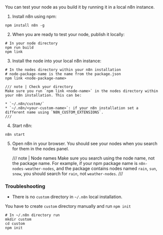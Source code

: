 You can test your node as you build it by running it in a local n8n instance.

1. Install n8n using npm:
  ```shell
  npm install n8n -g
  ```
2. When you are ready to test your node, publish it locally:
  ```shell
  # In your node directory
  npm run build
  npm link
  ```
3. Install the node into your local n8n instance:
  ```shell
  # In the nodes directory within your n8n installation
  # node-package-name is the name from the package.json
  npm link <node-package-name>
  ```

    /// note | Check your directory
	Make sure you run `npm link <node-name>` in the nodes directory within your n8n installation. This can be: 
	
	* `~/.n8n/custom/`
	* `~/.n8n/<your-custom-name>`: if your n8n installation set a different name using `N8N_CUSTOM_EXTENSIONS`.
	///

4. Start n8n:
  ```
  n8n start
  ```
5. Open n8n in your browser. You should see your nodes when you search for them in the nodes panel.

    /// note | Node names
    Make sure you search using the node name, not the package name. For example, if your npm package name is `n8n-nodes-weather-nodes`, and the package contains nodes named `rain`, `sun`, `snow`, you should search for `rain`, not `weather-nodes`. 
    ///

### Troubleshooting

- There is no `custom` directory in `~/.n8n` local installation.

You have to create `custom` directory manually and run `npm init`
```shell
# In ~/.n8n directory run
mkdir custom 
cd custom 
npm init
```
